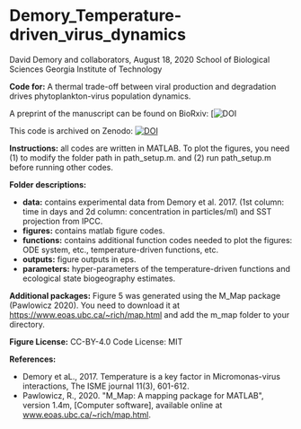 # Demory_Temperature-driven_virus_dynamics

David Demory and collaborators, August 18, 2020 School of Biological Sciences Georgia Institute of Technology

**Code for:** A thermal trade-off between viral production and degradation drives phytoplankton-virus population dynamics.

A preprint of the manuscript can be found on BioRxiv: [![DOI](https://doi.org/10.1101/2020.08.18.256156)

This code is archived on Zenodo: [![DOI](https://zenodo.org/badge/288514967.svg)](https://zenodo.org/badge/latestdoi/288514967)

**Instructions:** all codes are written in MATLAB. To plot the figures, you need (1) to modify the folder path in path_setup.m. and (2) run path_setup.m before running other codes.

**Folder descriptions:**
- **data:** contains experimental data from Demory et al. 2017. (1st column: time in days and 2d column: concentration in particles/ml) and SST projection from IPCC.
- **figures:** contains matlab figure codes.
- **functions:** contains additional function codes needed to plot the figures: ODE system, etc., temperature-driven functions, etc.
- **outputs:** figure outputs in eps.
- **parameters:** hyper-parameters of the temperature-driven functions and ecological state biogeography estimates.

**Additional packages:** Figure 5 was generated using the M_Map package (Pawlowicz 2020). You need to download it at https://www.eoas.ubc.ca/~rich/map.html and add the m_map folder to your directory.

**Figure License:** CC-BY-4.0 Code License: MIT

**References:**
- Demory et aL., 2017. Temperature is a key factor in Micromonas-virus interactions, The ISME journal 11(3), 601-612.
- Pawlowicz, R., 2020. "M_Map: A mapping package for MATLAB", version 1.4m, [Computer software], available online at www.eoas.ubc.ca/~rich/map.html.

